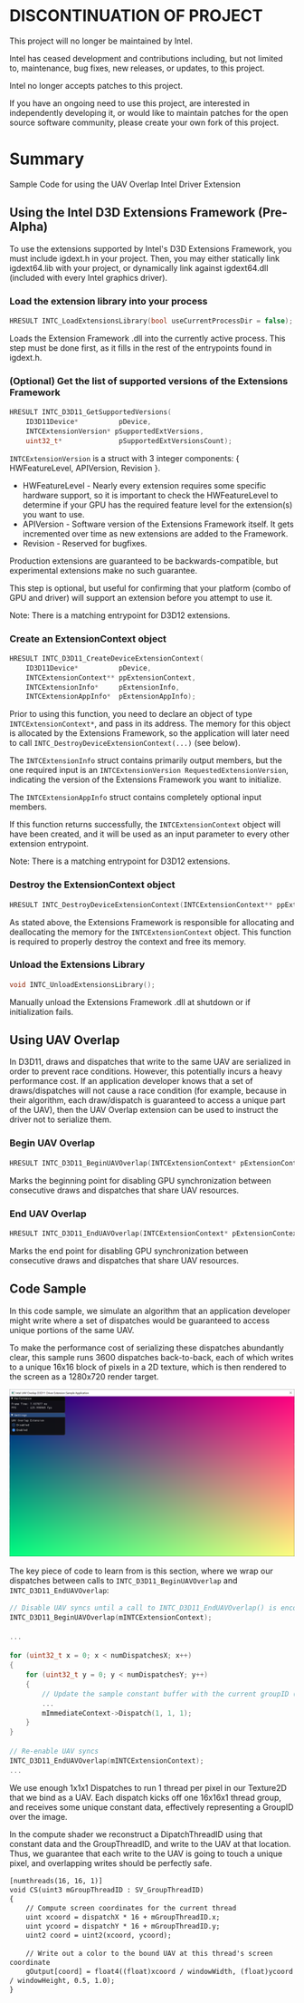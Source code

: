# DISCONTINUATION OF PROJECT #
This project will no longer be maintained by Intel.  
  
Intel has ceased development and contributions including, but not limited to, maintenance, bug fixes, new releases, or updates, to this project.  
  
Intel no longer accepts patches to this project.  
  
If you have an ongoing need to use this project, are interested in independently developing it, or would like to maintain patches for the open source software community, please create your own fork of this project.  

# Summary

Sample Code for using the UAV Overlap Intel Driver Extension

## Using the Intel D3D Extensions Framework (Pre-Alpha)

To use the extensions supported by Intel's D3D Extensions Framework, you must include igdext.h in your project.
Then, you may either statically link igdext64.lib with your project, or dynamically link against igdext64.dll (included with every Intel graphics driver).

### Load the extension library into your process

```c++
HRESULT INTC_LoadExtensionsLibrary(bool useCurrentProcessDir = false);
```

Loads the Extension Framework .dll into the currently active process. This step must be done first, as it fills in the rest of the entrypoints found in igdext.h.

### (Optional) Get the list of supported versions of the Extensions Framework

```c++
HRESULT INTC_D3D11_GetSupportedVersions(
    ID3D11Device*          pDevice,
    INTCExtensionVersion* pSupportedExtVersions,
    uint32_t*              pSupportedExtVersionsCount); 
```

`INTCExtensionVersion` is a struct with 3 integer components: { HWFeatureLevel, APIVersion, Revision }.

- HWFeatureLevel - Nearly every extension requires some specific hardware support, so it is important to check the HWFeatureLevel to determine if your GPU has the required feature level for the extension(s) you want to use.
- APIVersion - Software version of the Extensions Framework itself. It gets incremented over time as new extensions are added to the Framework.
- Revision - Reserved for bugfixes.

Production extensions are guaranteed to be backwards-compatible, but experimental extensions make no such guarantee.

This step is optional, but useful for confirming that your platform (combo of GPU and driver) will support an extension before you attempt to use it.

Note: There is a matching entrypoint for D3D12 extensions.

### Create an ExtensionContext object

```c++
HRESULT INTC_D3D11_CreateDeviceExtensionContext(
    ID3D11Device*          pDevice,
    INTCExtensionContext** ppExtensionContext,
    INTCExtensionInfo*     pExtensionInfo,
    INTCExtensionAppInfo*  pExtensionAppInfo);
```

Prior to using this function, you need to declare an object of type `INTCExtensionContext*`, and pass in its address. The memory for this object is allocated by the Extensions Framework, so the application will later need to call `INTC_DestroyDeviceExtensionContext(...)` (see below).

The `INTCExtensionInfo` struct contains primarily output members, but the one required input is an `INTCExtensionVersion RequestedExtensionVersion`, indicating the version of the Extensions Framework you want to initialize.

The `INTCExtensionAppInfo` struct contains completely optional input members.

If this function returns successfully, the `INTCExtensionContext` object will have been created, and it will be used as an input parameter to every other extension entrypoint.

Note: There is a matching entrypoint for D3D12 extensions.

### Destroy the ExtensionContext object

```c++
HRESULT INTC_DestroyDeviceExtensionContext(INTCExtensionContext** ppExtensionContext);
```

As stated above, the Extensions Framework is responsible for allocating and deallocating the memory for the `INTCExtensionContext` object. This function is required to properly destroy the context and free its memory.

### Unload the Extensions Library

```c++
void INTC_UnloadExtensionsLibrary();
```

Manually unload the Extensions Framework .dll at shutdown or if initialization fails.

## Using UAV Overlap

In D3D11, draws and dispatches that write to the same UAV are serialized in order to prevent race conditions.
However, this potentially incurs a heavy performance cost.
If an application developer knows that a set of draws/dispatches will not cause a race condition
(for example, because in their algorithm, each draw/dispatch is guaranteed to access a unique part of the UAV),
then the UAV Overlap extension can be used to instruct the driver not to serialize them.

### Begin UAV Overlap

```c++
HRESULT INTC_D3D11_BeginUAVOverlap(INTCExtensionContext* pExtensionContext);
```

Marks the beginning point for disabling GPU synchronization between consecutive draws and dispatches that share UAV resources.

### End UAV Overlap

```c++
HRESULT INTC_D3D11_EndUAVOverlap(INTCExtensionContext* pExtensionContext);
```

Marks the end point for disabling GPU synchronization between consecutive draws and dispatches that share UAV resources.

## Code Sample

In this code sample, we simulate an algorithm that an application developer might write where a set of dispatches would be guaranteed to access unique portions of the same UAV.

To make the performance cost of serializing these dispatches abundantly clear, this sample runs 3600 dispatches back-to-back, each of which writes to a unique 16x16 block of pixels in a 2D texture, which is then rendered to the screen as a 1280x720 render target.

![Sample Output](sample_output.png)

The key piece of code to learn from is this section, where we wrap our dispatches between calls to `INTC_D3D11_BeginUAVOverlap` and `INTC_D3D11_EndUAVOverlap`:

```c++
// Disable UAV syncs until a call to INTC_D3D11_EndUAVOverlap() is encountered
INTC_D3D11_BeginUAVOverlap(mINTCExtensionContext);

...

for (uint32_t x = 0; x < numDispatchesX; x++)
{
    for (uint32_t y = 0; y < numDispatchesY; y++)
    {
        // Update the sample constant buffer with the current groupID (x,y)
        ...
        mImmediateContext->Dispatch(1, 1, 1);
    }
}

// Re-enable UAV syncs
INTC_D3D11_EndUAVOverlap(mINTCExtensionContext);
...
```

We use enough 1x1x1 Dispatches to run 1 thread per pixel in our Texture2D that we bind as a UAV.
Each dispatch kicks off one 16x16x1 thread group, and receives some unique constant data, effectively representing a GroupID over the image.

In the compute shader we reconstruct a DipatchThreadID using that constant data and the GroupThreadID, and write to the UAV at that location.
Thus, we guarantee that each write to the UAV is going to touch a unique pixel, and overlapping writes should be perfectly safe.

```hlsl
[numthreads(16, 16, 1)]
void CS(uint3 mGroupThreadID : SV_GroupThreadID)
{
    // Compute screen coordinates for the current thread
    uint xcoord = dispatchX * 16 + mGroupThreadID.x;
    uint ycoord = dispatchY * 16 + mGroupThreadID.y;
    uint2 coord = uint2(xcoord, ycoord);

    // Write out a color to the bound UAV at this thread's screen coordinate
    gOutput[coord] = float4((float)xcoord / windowWidth, (float)ycoord / windowHeight, 0.5, 1.0);
}
```
